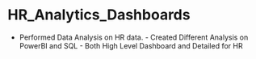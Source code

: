 # HR_Analytics_Dashboards
- Performed Data Analysis on HR data. - Created Different Analysis on PowerBI and SQL - Both High Level Dashboard and Detailed for HR
